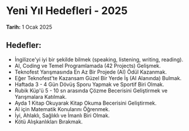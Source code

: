 # Yeni Yıl Hedefleri - 2025

**Tarih:** 1 Ocak 2025

## Hedefler:

- İngilizce'yi iyi bir şekilde bilmek (speaking, listening, writing, reading).
- AI, Coding ve Temel Programlamada (42 Projects) Gelişmek.
- Teknofest Yarışmasında En Az Bir Projede (AI) Ödül Kazanmak.
- Eğer Teknofest'te Kazansam Güzel Bir Yerde İş (AI Alanında) Bulmak.
- Haftada 3 - 4 Gün Dövüş Sporu Yapmak ve Sportif Biri Olmak.
- Rubik Küp'ü 5 - 10 sn arasında Çözme Becerisini Geliştirmek ve Yarışmalara Katılmak.
- Ayda 1 Kitap Okuyarak Kitap Okuma Becerisini Geliştirmek.
- AI için Matematik Konularını Öğrenmek.
- İyi, Ahlaklı, Sağlıklı ve İmanlı Biri Olmak.
- Kötü Alışkanlıkları Bırakmak.
